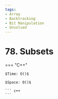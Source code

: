 ```yaml
---
tags:
- Array
- Backtracking
- Bit Manipulation
- Unsolved
---
```



# 78. Subsets

=== "C++"

    $Time: O()$

    $Space: O()$

    ``` c++
    ```